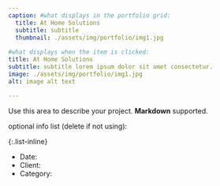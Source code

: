 ```yaml
---
caption: #what displays in the portfolio grid:
  title: At Home Solutions
  subtitle: subtitle
  thumbnail: ./assets/img/portfolio/img1.jpg
  
#what displays when the item is clicked:
title: At Home Solutions
subtitle: subtitle lorem ipsum dolor sit amet consectetur.
image: ./assets/img/portfolio/img1.jpg
alt: image alt text

---
```

Use this area to describe your project. **Markdown** supported.

optional info list (delete if not using):

{:.list-inline} 
- Date: 
- Client: 
- Category: 

